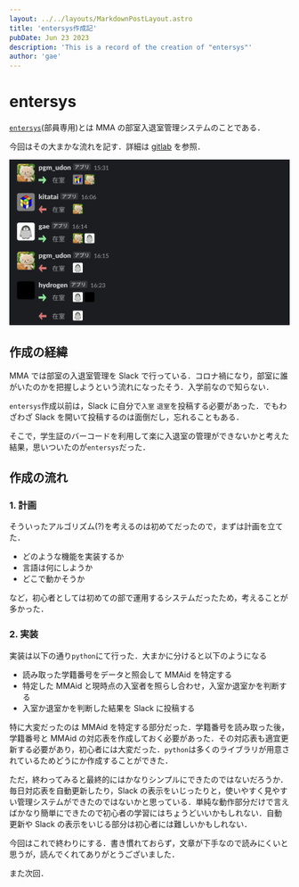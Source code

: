 ```yaml
---
layout: ../../layouts/MarkdownPostLayout.astro
title: 'entersys作成記'
pubDate: Jun 23 2023
description: 'This is a record of the creation of "entersys"'
author: 'gae'
---
```


# entersys

[`entersys`](https://gitlab.mma.club.uec.ac.jp/gae/entersys)(部員専用)とは MMA の部室入退室管理システムのことである．

今回はその大まかな流れを記す．詳細は [gitlab](https://gitlab.mma.club.uec.ac.jp/gae/entersys) を参照．

![実験段階の画面](./../../../public/post-2/post-2.png '実験段階の様子')

## 作成の経緯

MMA では部室の入退室管理を Slack で行っている．コロナ禍になり，部室に誰がいたのかを把握しようという流れになったそう．入学前なので知らない．

`entersys`作成以前は，Slack に自分で`入室` `退室`を投稿する必要があった．でもわざわざ Slack を開いて投稿するのは面倒だし，忘れることもある．

そこで，学生証のバーコードを利用して楽に入退室の管理ができないかと考えた結果，思いついたのが`entersys`だった．

## 作成の流れ

### 1. 計画

そういったアルゴリズム(?)を考えるのは初めてだったので，まずは計画を立てた．

-   どのような機能を実装するか
-   言語は何にしようか
-   どこで動かそうか

など，初心者としては初めての部で運用するシステムだったため，考えることが多かった．

### 2. 実装

実装は以下の通り`python`にて行った．大まかに分けると以下のようになる

-   読み取った学籍番号をデータと照会して MMAid を特定する
-   特定した MMAid と現時点の入室者を照らし合わせ，入室か退室かを判断する
-   入室か退室かを判断した結果を Slack に投稿する

特に大変だったのは MMAid を特定する部分だった．学籍番号を読み取った後，学籍番号と MMAid の対応表を作成しておく必要があった．その対応表も適宜更新する必要があり，初心者には大変だった．`python`は多くのライブラリが用意されているためどうにか作成することができた．

ただ，終わってみると最終的にはかなりシンプルにできたのではないだろうか．毎日対応表を自動更新したり，Slack の表示をいじったりと，使いやすく見やすい管理システムができたのではないかと思っている．単純な動作部分だけで言えばかなり簡単にできたので初心者の学習にはちょうどいいかもしれない．自動更新や Slack の表示をいじる部分は初心者には難しいかもしれない．

今回はこれで終わりにする．書き慣れておらず，文章が下手なので読みにくいと思うが，読んでくれてありがとうございました．

また次回．
